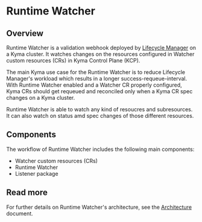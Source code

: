 
# Runtime Watcher

## Overview

Runtime Watcher is a validation webhook deployed by [Lifecycle Manager](https://github.com/kyma-project/lifecycle-manager) on a Kyma cluster. It watches changes on the resources configured in Watcher custom resources (CRs) in Kyma Control Plane (KCP).

The main Kyma use case for the Runtime Watcher is to reduce Lifecycle Manager's workload which results in a longer success-requeue-interval. With Runtime Watcher enabled and a Watcher CR properly configured, Kyma CRs should get requeued and reconciled only when a Kyma CR spec changes on a Kyma cluster.

Runtime Watcher is able to watch any kind of resoucres and subresources. It can also watch on status amd spec changes of those different resources.

## Components

The workflow of Runtime Watcher includes the following main components:

- Watcher custom resources (CRs)
- Runtime Watcher
- Listener package

## Read more

For further details on Runtime Watcher's architecture, see the [Architecture](./docs/01-architecture.md) document.
